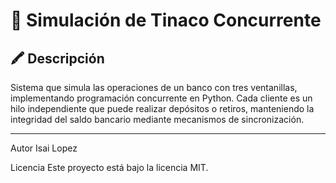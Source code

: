 # 🏦 Simulación de Tinaco Concurrente

## 🖍 Descripción
Sistema que simula las operaciones de un banco con tres ventanillas, implementando programación concurrente en Python. Cada cliente es un hilo independiente que puede realizar depósitos o retiros, manteniendo la integridad del saldo bancario mediante mecanismos de sincronización.

---
Autor
Isai Lopez

Licencia
Este proyecto está bajo la licencia MIT.

